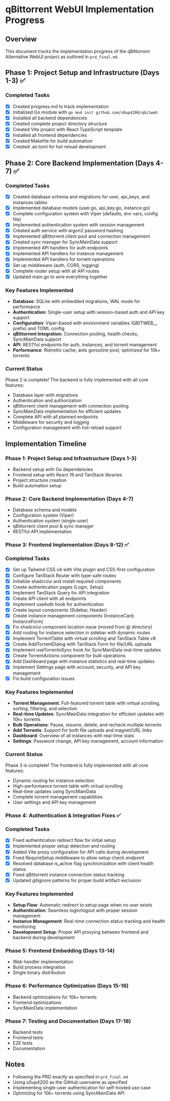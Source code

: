 # qBittorrent WebUI Implementation Progress

## Overview
This document tracks the implementation progress of the qBittorrent Alternative WebUI project as outlined in `prd_final.md`.

## Phase 1: Project Setup and Infrastructure (Days 1-3) ✅

### Completed Tasks
- [x] Created progress.md to track implementation
- [x] Initialized Go module with `go mod init github.com/s0up4200/qbitweb`
- [x] Installed all backend dependencies
- [x] Created complete project directory structure
- [x] Created Vite project with React TypeScript template
- [x] Installed all frontend dependencies
- [x] Created Makefile for build automation
- [x] Created .air.toml for hot reload development

## Phase 2: Core Backend Implementation (Days 4-7) ✅

### Completed Tasks
- [x] Created database schema and migrations for user, api_keys, and instances tables
- [x] Implemented database models (user.go, api_key.go, instance.go)
- [x] Complete configuration system with Viper (defaults, env vars, config file)
- [x] Implemented authentication system with session management
- [x] Created auth service with argon2 password hashing
- [x] Implemented qBittorrent client pool and connection management
- [x] Created sync manager for SyncMainData support
- [x] Implemented API handlers for auth endpoints
- [x] Implemented API handlers for instance management
- [x] Implemented API handlers for torrent operations
- [x] Set up middleware (auth, CORS, logging)
- [x] Complete router setup with all API routes
- [x] Updated main.go to wire everything together

### Key Features Implemented
- **Database**: SQLite with embedded migrations, WAL mode for performance
- **Authentication**: Single-user setup with session-based auth and API key support
- **Configuration**: Viper-based with environment variables (QBITWEB__ prefix) and TOML config
- **qBittorrent Integration**: Connection pooling, health checks, SyncMainData support
- **API**: RESTful endpoints for auth, instances, and torrent management
- **Performance**: Ristretto cache, ants goroutine pool, optimized for 10k+ torrents

### Current Status
Phase 2 is complete! The backend is fully implemented with all core features:
- Database layer with migrations
- Authentication and authorization
- qBittorrent client management with connection pooling
- SyncMainData implementation for efficient updates
- Complete API with all planned endpoints
- Middleware for security and logging
- Configuration management with hot-reload support

## Implementation Timeline

### Phase 1: Project Setup and Infrastructure (Days 1-3)
- Backend setup with Go dependencies
- Frontend setup with React 19 and TanStack libraries
- Project structure creation
- Build automation setup

### Phase 2: Core Backend Implementation (Days 4-7)
- Database schema and models
- Configuration system (Viper)
- Authentication system (single-user)
- qBittorrent client pool & sync manager
- RESTful API implementation

### Phase 3: Frontend Implementation (Days 8-12) ✅

### Completed Tasks
- [x] Set up Tailwind CSS v4 with Vite plugin and CSS-first configuration
- [x] Configure TanStack Router with type-safe routes
- [x] Initialize shadcn/ui and install required components
- [x] Create authentication pages (Login, Setup)
- [x] Implement TanStack Query for API integration
- [x] Create API client with all endpoints
- [x] Implement useAuth hook for authentication
- [x] Create layout components (Sidebar, Header)
- [x] Create instance management components (InstanceCard, InstanceForm)
- [x] Fix shadcn/ui component location issue (moved from @ directory)
- [x] Add routing for instance selection in sidebar with dynamic routes
- [x] Implement TorrentTable with virtual scrolling and TanStack Table v8
- [x] Create AddTorrentDialog with TanStack Form for file/URL uploads
- [x] Implement useTorrentsSync hook for SyncMainData real-time updates
- [x] Create TorrentActions component for bulk operations
- [x] Add Dashboard page with instance statistics and real-time updates
- [x] Implement Settings page with account, security, and API key management
- [x] Fix build configuration issues

### Key Features Implemented
- **Torrent Management**: Full-featured torrent table with virtual scrolling, sorting, filtering, and selection
- **Real-time Updates**: SyncMainData integration for efficient updates with 10k+ torrents
- **Bulk Operations**: Pause, resume, delete, and recheck multiple torrents
- **Add Torrents**: Support for both file uploads and magnet/URL links
- **Dashboard**: Overview of all instances with real-time stats
- **Settings**: Password change, API key management, account information

### Current Status
Phase 3 is complete! The frontend is fully implemented with all core features:
- Dynamic routing for instance selection
- High-performance torrent table with virtual scrolling
- Real-time updates using SyncMainData
- Complete torrent management capabilities
- User settings and API key management

### Phase 4: Authentication & Integration Fixes ✅

### Completed Tasks
- [x] Fixed authentication redirect flow for initial setup
- [x] Implemented proper setup detection and routing
- [x] Added Vite proxy configuration for API calls during development
- [x] Fixed RequireSetup middleware to allow setup check endpoint
- [x] Resolved database is_active flag synchronization with client health status
- [x] Fixed qBittorrent instance connection status tracking
- [x] Updated gitignore patterns for proper build artifact exclusion

### Key Features Implemented
- **Setup Flow**: Automatic redirect to setup page when no user exists
- **Authentication**: Seamless login/logout with proper session management
- **Instance Management**: Real-time connection status tracking and health monitoring
- **Development Setup**: Proper API proxying between frontend and backend during development

### Phase 5: Frontend Embedding (Days 13-14)
- Web handler implementation
- Build process integration
- Single binary distribution

### Phase 6: Performance Optimization (Days 15-16)
- Backend optimizations for 10k+ torrents
- Frontend optimizations
- SyncMainData implementation

### Phase 7: Testing and Documentation (Days 17-18)
- Backend tests
- Frontend tests
- E2E tests
- Documentation

## Notes
- Following the PRD exactly as specified in `prd_final.md`
- Using s0up4200 as the GitHub username as specified
- Implementing single-user authentication for self-hosted use case
- Optimizing for 10k+ torrents using SyncMainData API